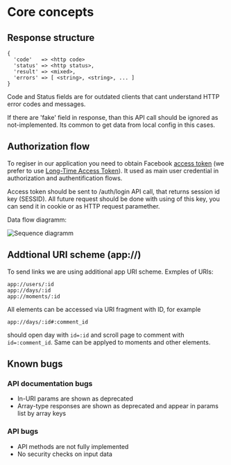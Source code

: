 # Core concepts #
## Response structure ##
    {
      'code'   => <http code>
      'status' => <http status>,
      'result' => <mixed>,
      'errors' => [ <string>, <string>, ... ]
    }

Code and Status fields are for outdated clients that cant understand HTTP error codes and messages.

If there are 'fake' field in response, than this API call should be ignored as not-implemented. Its common to get data from local config in this cases.

## Authorization flow ##
To regiser in our application you need to obtain Facebook <a href="https://developers.facebook.com/docs/authentication/server-side/">access token</a> (we prefer to use <a href="https://developers.facebook.com/roadmap/offline-access-removal/">Long-Time Access Token</a>). It used as main user credential in authorization and authentification flows.

Access token should be sent to /auth/login API call, that returns session id key (SESSID). All future request should be done with using of this key, you can send it in cookie or as HTTP request paramether.

Data flow diagramm:

![Sequence diagramm](http://www.websequencediagrams.com/cgi-bin/cdraw?lz=dGl0bGUgQXV0aG9yaXphdGlvbiBmbG93CgpBcHAtPkZiOiBBY3F1aXJlIGFjY2VzcyB0b2tlbiAoQVQpCkZiLT5BcHA6IEFUACUKRXhjaGFuZ2UgQVQgZm9yIExvbmctVGVybSBBVAAoCgAJDQBmBQBEBVNldAAkDSBhcwAXClBJOiAvYXV0aC9sb2dpbiArAHMFUEkANAhFU1NJRApub3RlIG92ZXIgQXBwLAAwBVdhaXQAgQcFdXNlci1hYwCBYQV0aGF0IHNob3VsZCBiZSBzZW50IHRvIHNlcnZlcgBnC0FQSSBjYWxsAF8LSFRUUCAyMDAgKyBKU09OIGRhdGE&s=omegapple)

## Addtional URI scheme (app://) ##
To send links we are using additional app URI scheme. Exmples of URIs:

    app://users/:id
    app://days/:id
    app://moments/:id


All elements can be accessed via URI fragment with ID, for example

    app://days/:id#:comment_id

should open day with `id=:id` and scroll page to comment with `id=:comment_id`. Same can be applyed to moments and other elements.

## Known bugs ##
### API documentation bugs ###
* In-URI params are shown as deprecated
* Array-type responses are shown as deprecated and appear in params list by array keys

### API bugs ###
* API methods are not fully implemented
* No security checks on input data
